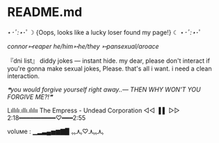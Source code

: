 # README.md
⋆*･ﾟ:⋆*･ﾟ☽ {Oops, looks like a lucky loser found my page!} ☾ ⋆*･ﾟ:⋆*･ﾟ

*connor➳reaper*
*he/him➳he/they*
*➳pansexual/aroace*

『dni list』
diddy jokes — instant hide. my dear, please don't interact if you're gonna make sexual jokes, Please. that's all i want. i need a clean interaction.




*❝you would forgive yourself right away..— THEN WHY WON'T YOU FORGIVE ME?!❞*

  
  
  
  Lıllılı.ıllı.ılılıı
         The Empress - Undead Corporation
                   ◁◁    ▐ ▌     ▷▷
2:18━━━━━━━━━━♡━━━2:55

volυмe : ▁▂▃▄▅▆▇▉
ﮩ٨ـﮩﮩ٨ـ♡ﮩ٨ـﮩﮩ

